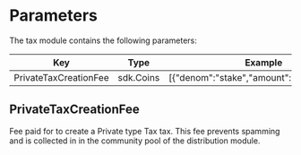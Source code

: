 <!-- order: 8 -->

# Parameters

The tax module contains the following parameters:

| Key                    | Type      | Example                                  |
| ---------------------- | --------- | ---------------------------------------- |
| PrivateTaxCreationFee | sdk.Coins | [{"denom":"stake","amount":"100000000"}] |

## PrivateTaxCreationFee

Fee paid for to create a Private type Tax tax. This fee prevents spamming and is collected in in the community pool of the distribution module.
